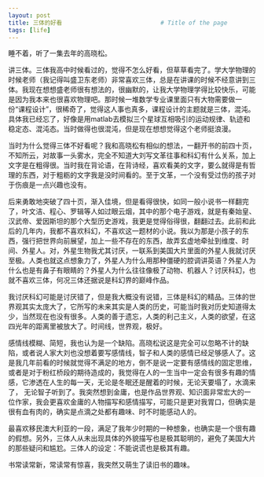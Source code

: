 ```yaml
---
layout: post
title: 三体的好看                            # Title of the page
tags: [life]
---
```


睡不着，听了一集去年的高晓松。

讲三体。三体我高中时候看过的，觉得不怎么好看，但草草看完了。学大学物理的时候老师（我记得叫盛卫东老师）非常喜欢三体，总是在讲课的时候不经意讲到三体。我现在想想盛老师很有想法的，很幽默的，让我大学物理学得比较快乐，可能是因为我本来也很喜欢物理吧。那时候一堆数学专业课里面只有大物需要做一份“课程设计”，很稀奇了，觉得这人事也真多，课程设计的主题就是三体，混沌。具体我已经忘了，好像是用matlab去模拟三个星球互相吸引的运动规律、轨迹和稳定态、混沌态。当时做得也很混沌，但是现在想想觉得这个老师挺浪漫。

当时为什么觉得三体不好看呢？我和高晓松有相似的想法，一翻开书的前四十页，不知所云，对故事一头雾水，完全不知道大刘写文革往事和科幻有什么关系，加上文字是在粗得很。当时我在背论语，在背诗经，喜欢看美的文字，要么就得是有哲理的东西，对于粗粝的文字我是没时间看的。至于文革，一个没有受过伤的孩子对于伤痕是一点兴趣也没有。

后来勇敢地突破了四十页，渐入佳境，但是看得很快，如同一般小说书一样翻完了，叶文洁、程心、罗辑等人如过眼云烟，其中的那个电子游戏，就是有秦始皇、汉武帝、爱因斯坦的那个大型历史游戏，我更是觉得俗得很，翻翻过去。此前和此后的几年内，我都不喜欢科幻，不喜欢这一题材的小说。我以为那是小孩子的东西，强行把世界向前展望，加上一些不存在的东西，故弄玄虚地牵扯到维度、时间、外星人。对，外星生物我尤其讨厌，一联系到美国大片里面的外星人我就讨厌至极。人类也就这点想象力了，外星人为什么用那种僵硬的腔调讲英语？外星人为什么也是有鼻子有眼睛的？外星人为什么往往像极了动物、机器人？讨厌科幻，也就不喜欢三体，何况三体还据说是科幻界的巅峰作品。

我讨厌科幻可能是讨厌错了，但是我大概没有说错，三体是科幻的精品。三体的世界观其实太庞大了，它所写的未来其实是人类的历史，可能当时我对历史知道得太少，当然现在也没有很多。人类的善于遗忘，人类的利己主义，人类的欲望，在这四光年的距离里被放大了。时间线，世界观，极好。

感情线模糊、简短，我也认为是一个缺陷。高晓松说这是完全可以忽略不计的缺陷，或者说人家大刘也没想着要写感情线，智子和人类的感情已经足够感人了。这是我几年前看的时候就觉得不满足的地方，倒不是说一定要有感情线的固定思维，或者是对于粉红桥段的期待造成的，我觉得在人的一生当中一定会有很多有趣的情感，它渗透在人生的每一天，无论是冬眠还是醒着的时候，无论天要塌了，水滴来了， 无论智子听到了。我突然想到金庸，也是作品世界观、知识面非常宏大的一位作家，我会更喜欢金庸的人物描写和感情描写，可能只是更对我胃口，但确实是很有血有肉的，确实是点滴之处都有趣味、时不时能感动人的。

最喜欢移民澳大利亚的一段，满足了我年少时期的一种想象，也确实是一个很有趣的假想。另外，三体人从未出现具体的外貌描写也是极其聪明的，避免了美国大片的那些疑问和尴尬。三体人的设定：不能说谎也是极其有趣。

书常读常新，常读常有惊喜，我突然又萌生了读旧书的趣味。